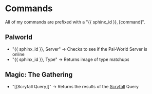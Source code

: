 # Commands

All of my commands are prefixed with a "{{ sphinx_id }}, [command]".

## Palworld

- "{{ sphinx_id }}, Server" -> Checks to see if the Pal-World Server is online
- "{{ sphinx_id }}, Type"   -> Returns image of type matchups

## Magic: The Gathering

- "[[Scryfall Query]]" -> Returns the results of the [Scryfall](https://scryfall.com/docs/syntax) Query
